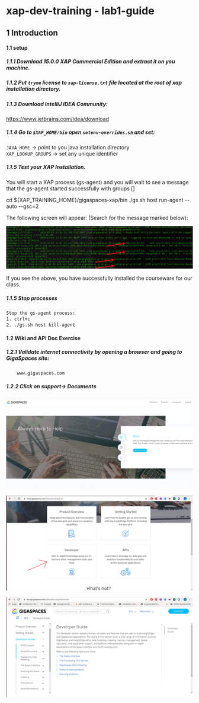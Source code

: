 # xap-dev-training - lab1-guide

## 1	Introduction

#### 1.1 setup

##### 1.1.1 Download 15.0.0 XAP Commercial Edition and extract it on you machine.
##### 1.1.2 Put `tryme` license to `xap-license.txt` file located at the root of xap installation directory.
##### 1.1.3 Download IntelliJ IDEA Community:
   https://www.jetbrains.com/idea/download
##### 1.1.4 Go to `$XAP_HOME/bin` open `setenv-overrides.sh` and set: <br>
   `JAVA_HOME` -> point to you java installation directory <br>
   `XAP_LOOKUP_GROUPS` -> set any unique identifier
   
##### 1.1.5 Test your XAP Installation. <br>
   You will start a XAP process (gs-agent) and you will wait to see a message that the gs-agent started successfully with groups [<your user group>]
   
   cd ${XAP_TRAINING_HOME}/gigaspaces-xap/bin 
   ./gs.sh host run-agent --auto --gsc=2
   
   The following screen will appear:
   (Search for the message marked below):
   
![Screenshot](./Pictures/Picture1.png)
   
   If you see the above, you have successfully installed the courseware for our class.
   
##### 1.1.5	Stop processes
    Stop the gs-agent process:
    1. ctrl+c
    2. ./gs.sh host kill-agent

#### 1.2	Wiki and API Doc Exercise  

##### 1.2.1 Validate internet connectivity by opening a browser and going to GigaSpaces site: 
        www.gigaspaces.com
##### 1.2.2 Click on support-> Documents

![Screenshot](./Pictures/Picture2.png)


![Screenshot](./Pictures/Picture3.png)        

![Screenshot](./Pictures/Picture4.png)     
   
   
